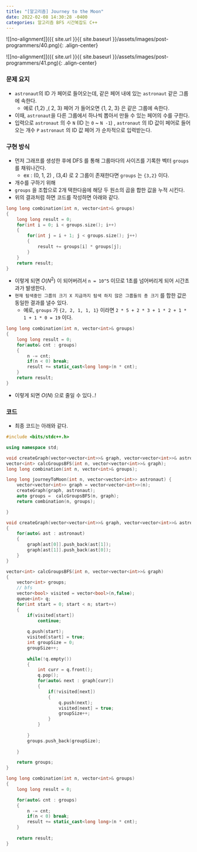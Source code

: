 ```yaml
---
title: "[알고리즘] Journey to the Moon"
date: 2022-02-08 14:30:28 -0400
categories: 알고리즘 BFS 시간복잡도 C++
---
```


![[no-alignment]]({{ site.url }}{{ site.baseurl }}/assets/images/post-programmers/40.png){: .align-center}

![[no-alignment]]({{ site.url }}{{ site.baseurl }}/assets/images/post-programmers/41.png){: .align-center}

### 문제 요지

- `astronaut`의 ID 가 페어로 들어오는데, 같은 페어 내에 있는 `astronaut` 같은 그룹에 속한다.
    - 예로 (1,2) ,( 2, 3) 페어 가 들어오면 {1, 2, 3} 은 같은 그룹에 속한다.
- 이때, `astronaut`을 다른 그룹에서 하나씩 뽑아서 만들 수 있는 페어의 수를 구한다.
- 입력으로 `astronaut` 의 수 `N` (ID 는 `0` ~ `N -1`) , `astronaut` 의 ID 값이 페어로 들어오는 개수 `P` `astronaut` 의 ID 값 페어 가 순차적으로 입력받는다.

### 구현 방식

- 먼저 그래프를 생성한 후에 DFS 를 통해 그룹마다의 사이즈를 기록한 벡터 `groups`를 채워나간다.
    - ex : (0, 1, 2) , (3,4) 로 2 그룹이 존재한다면 `groups` 는 `{3,2}` 이다.
- 개수를 구하기 위해
- `groups` 을 조합으로 2개 택한다음에 해당 두 원소의 곱을 합한 값을 누적 시킨다.
- 위의 결과처럼 하면 코드를 작성하면 아래와 같다.

```cpp
long long combination(int n, vector<int>& groups)
{
    long long result = 0;
    for(int i = 0; i < groups.size(); i++)
    {
        for(int j = i + 1; j < groups.size(); j++)
        {
            result += groups[i] * groups[j];
        }
    }
    return result;
}
```

-  이렇게 되면 $O(N^2)$ 이 되어버려서 `n = 10^5` 이므로 1초를 넘어버리게 되어 시간초과가 발생한다.
-  `현재 탐색중인 그룹의 크기 X 지금까지 탐색 하지 않은 그룹들의 총 크기` 를 합한 값은 동일한 결과를 낼수 있다.
   -  예로,  `groups` 가 `{2, 2, 1, 1, 1}` 이라면 `2 * 5 + 2 * 3 + 1 * 2 + 1 * 1 + 1 * 0 = 19` 이다.

```cpp
long long combination(int n, vector<int>& groups)
{
    long long result = 0;
    for(auto& cnt : groups)
    {
        n -= cnt;
        if(n < 0) break;
        result += static_cast<long long>(n * cnt);
    }
    return result;
}
```

- 이렇게 되면 $O(N)$ 으로 줄일 수 있다..!


### 코드

- 최종 코드는 아래와 같다.

```cpp
#include <bits/stdc++.h>

using namespace std;

void createGraph(vector<vector<int>>& graph, vector<vector<int>>& astronaut);
vector<int> calcGroupsBFS(int n, vector<vector<int>>& graph);
long long combination(int n, vector<int>& groups);

long long journeyToMoon(int n, vector<vector<int>> astronaut) {
    vector<vector<int>> graph = vector<vector<int>>(n);
    createGraph(graph, astronaut);
    auto groups =  calcGroupsBFS(n, graph);
    return combination(n, groups);

}

void createGraph(vector<vector<int>>& graph, vector<vector<int>>& astronaut)
{
    for(auto& ast : astronaut)
    {
        graph[ast[0]].push_back(ast[1]);
        graph[ast[1]].push_back(ast[0]);
    }
}

vector<int> calcGroupsBFS(int n, vector<vector<int>>& graph)
{
    vector<int> groups;
    // bfs
    vector<bool> visited = vector<bool>(n,false);
    queue<int> q;
    for(int start = 0; start < n; start++)
    {
        if(visited[start])
            continue;
        
        q.push(start);
        visited[start] = true;
        int groupSize = 0;
        groupSize++;
        
        while(!q.empty())
        {
            int curr = q.front();
            q.pop();
            for(auto& next : graph[curr])
            {
                if(!visited[next])
                {
                    q.push(next);
                    visited[next] = true;
                    groupSize++;
                }
            }
            
        }
        groups.push_back(groupSize);
        
    }

    return groups;
}

long long combination(int n, vector<int>& groups)
{
    long long result = 0;

    for(auto& cnt : groups)
    {
        n -= cnt;
        if(n < 0) break;
        result += static_cast<long long>(n * cnt);
    }
    
    return result;
}
```